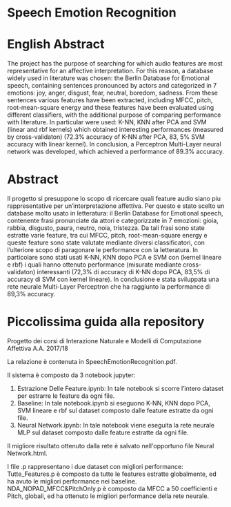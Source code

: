 # Speech Emotion Recognition

# English Abstract

The project has the purpose of searching for which audio features are most representative for an affective interpretation. For this reason, a database widely used in literature was chosen: the Berlin Database for Emotional speech, containing sentences pronounced by actors and categorized in 7 emotions: joy, anger, disgust, fear, neutral, boredom, sadness. From these sentences various features have been extracted, including MFCC, pitch, root-mean-square energy and these features have been evaluated using different classifiers, with the additional purpose of comparing performance with literature. In particular were used: K-NN, KNN after PCA and SVM (linear and rbf kernels) which obtained interesting performances (measured by cross-validaton) (72.3% accuracy of K-NN after PCA, 83, 5% SVM accuracy with linear kernel). In conclusion, a Perceptron Multi-Layer neural network was developed, which achieved a performance of 89.3% accuracy.

# Abstract
Il progetto si presuppone lo scopo di ricercare quali feature audio siano piu rappresentative per un’interpretazione affettiva. Per questo e stato scelto un database molto usato in letteratura: il Berlin Database for Emotional speech, contenente frasi pronunciate da attori e
categorizzate in 7 emozioni: gioia, rabbia, disgusto, paura, neutro, noia, tristezza. Da tali frasi sono state estratte varie feature, tra cui MFCC, pitch, root-mean-square energy e queste feature sono state valutate mediante diversi classificatori, con l’ulteriore scopo di paragonare le performance con la letteratura. In particolare sono stati usati K-NN, KNN dopo PCA e SVM con (kernel lineare e rbf) i quali hanno ottenuto performance (misurate mediante cross-validaton) interessanti (72,3% di accuracy di K-NN dopo PCA, 83,5% di accuracy di SVM con kernel lineare). In conclusione e stata sviluppata una rete neurale Multi-Layer Perceptron che ha raggiunto la performance di 89,3% accuracy.

# Piccolissima guida alla repository

Progetto dei corsi di Interazione Naturale e Modelli di Computazione Affettiva A.A. 2017/18

La relazione è contenuta in SpeechEmotionRecognition.pdf.

Il sistema è composto da 3 notebook jupyter:
1) Estrazione Delle Feature.ipynb: In tale notebook si scorre l’intero dataset per estrarre le feature da ogni file.
2) Baseline: In tale notebook.ipynb si eseguono K-NN, KNN dopo PCA, SVM lineare e rbf sul dataset composto dalle feature estratte da ogni file.
3) Neural Network.ipynb: In tale notebook viene eseguita la rete neurale MLP sul dataset composto dalle feature estratte da ogni file.

Il migliore risultato ottenuto dalla rete è salvato nell'opportuno file Neural Network.html.

I file .p rappresentano i due dataset con migliori performance: Tutte_Features.p è composto da tutte le features estratte globalmente,
ed ha avuto le migliori performance nei baseline. NDA_NOPAD_MFCC&PitchOnly.p è composto da MFCC a 50 coefficienti e Pitch, globali,
ed ha ottenuto le migliori performance della rete neurale.
